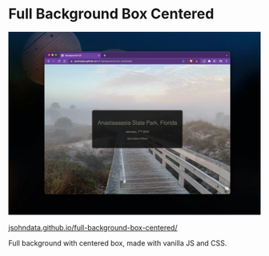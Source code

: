 # Full Background Box Centered
[![Screenshot](./images/readme.webp)](https://jsohndata.github.io/full-background-box-centered/)

[jsohndata.github.io/full-background-box-centered/](https://jsohndata.github.io/full-background-box-centered/)

Full background with centered box, made with vanilla JS and CSS.
